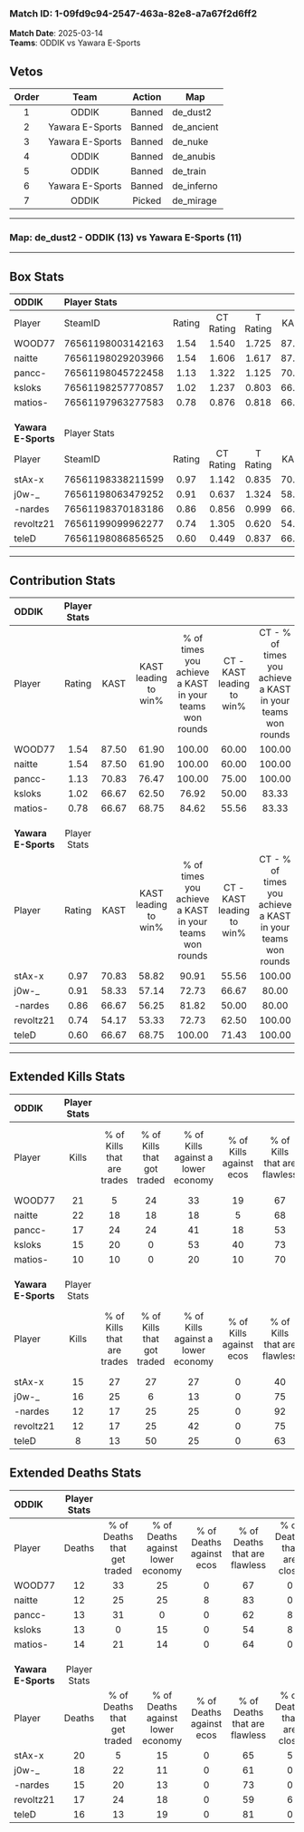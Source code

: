 ### Match ID: 1-09fd9c94-2547-463a-82e8-a7a67f2d6ff2  
**Match Date**: 2025-03-14  
**Teams**: ODDIK vs Yawara E-Sports  

## Vetos  

| Order | Team | Action | Map |
| :---: | :--: | :----: | --- |
| 1 | ODDIK | Banned | de_dust2 |
| 2 | Yawara E-Sports | Banned | de_ancient |
| 3 | Yawara E-Sports | Banned | de_nuke |
| 4 | ODDIK | Banned | de_anubis |
| 5 | ODDIK | Banned | de_train |
| 6 | Yawara E-Sports | Banned | de_inferno |
| 7 | ODDIK | Picked | de_mirage |

---  

### **Map**: de_dust2 - ODDIK (13) vs Yawara E-Sports (11)  
---  

## Box Stats  

| **ODDIK**           | Player Stats      |        |           |          |       |       |       |         |        |      |     |
| :- | :- | :-: | :-: | :-: | :-: | :-: | :-: | :-: | :-: | :-: | :-: |
| Player              | SteamID           | Rating | CT Rating | T Rating | KAST  |  ADR  | Kills | Assists | Deaths | K/D  | HS% |
| WOOD77              | 76561198003142163 |  1.54  |   1.540   |  1.725   | 87.50 | 101.5 |  21   |    7    |   12   | 1.75 | 33  |
| naitte              | 76561198029203966 |  1.54  |   1.606   |  1.617   | 87.50 | 94.4  |  22   |    4    |   12   | 1.83 | 68  |
| pancc-              | 76561198045722458 |  1.13  |   1.322   |  1.125   | 70.83 | 65.8  |  17   |    5    |   13   | 1.31 | 41  |
| ksloks              | 76561198257770857 |  1.02  |   1.237   |  0.803   | 66.67 | 63.6  |  15   |    4    |   13   | 1.15 | 53  |
| matios-             | 76561197963277583 |  0.78  |   0.876   |  0.818   | 66.67 | 50.6  |  10   |    5    |   14   | 0.71 | 70  |
|                     |                   |        |           |          |       |       |       |         |        |      |     |
|                     |                   |        |           |          |       |       |       |         |        |      |     |
|                     |                   |        |           |          |       |       |       |         |        |      |     |
| **Yawara E-Sports** | Player Stats      |        |           |          |       |       |       |         |        |      |     |
| Player              | SteamID           | Rating | CT Rating | T Rating | KAST  |  ADR  | Kills | Assists | Deaths | K/D  | HS% |
| stAx-x              | 76561198338211599 |  0.97  |   1.142   |  0.835   | 70.83 | 82.1  |  15   |    7    |   20   | 0.75 | 40  |
| j0w-_               | 76561198063479252 |  0.91  |   0.637   |  1.324   | 58.33 | 74.3  |  16   |    3    |   18   | 0.89 | 56  |
| -nardes             | 76561198370183186 |  0.86  |   0.856   |  0.999   | 66.67 | 61.5  |  12   |    4    |   15   | 0.80 | 41  |
| revoltz21           | 76561199099962277 |  0.74  |   1.305   |  0.620   | 54.17 | 61.9  |  12   |    7    |   17   | 0.71 | 41  |
| teleD               | 76561198086856525 |  0.60  |   0.449   |  0.837   | 66.67 | 34.2  |   8   |    2    |   16   | 0.50 | 62  |
---  

## Contribution Stats  

| **ODDIK**           | Player Stats |       |                      |                                                        |                           |                                                             |                          |                                                            |
| :- | :-: | :-: | :-: | :-: | :-: | :-: | :-: | :-: |
| Player              |    Rating    | KAST  | KAST leading to win% | % of times you achieve a KAST in your teams won rounds | CT - KAST leading to win% | CT - % of times you achieve a KAST in your teams won rounds | T - KAST leading to win% | T - % of times you achieve a KAST in your teams won rounds |
| WOOD77              |     1.54     | 87.50 |        61.90         |                         100.00                         |           60.00           |                           100.00                            |          63.64           |                           100.00                           |
| naitte              |     1.54     | 87.50 |        61.90         |                         100.00                         |           60.00           |                           100.00                            |          63.64           |                           100.00                           |
| pancc-              |     1.13     | 70.83 |        76.47         |                         100.00                         |           75.00           |                           100.00                            |          77.78           |                           100.00                           |
| ksloks              |     1.02     | 66.67 |        62.50         |                         76.92                          |           50.00           |                            83.33                            |          83.33           |                           71.43                            |
| matios-             |     0.78     | 66.67 |        68.75         |                         84.62                          |           55.56           |                            83.33                            |          85.71           |                           85.71                            |
|                     |              |       |                      |                                                        |                           |                                                             |                          |                                                            |
|                     |              |       |                      |                                                        |                           |                                                             |                          |                                                            |
|                     |              |       |                      |                                                        |                           |                                                             |                          |                                                            |
| **Yawara E-Sports** | Player Stats |       |                      |                                                        |                           |                                                             |                          |                                                            |
| Player              |    Rating    | KAST  | KAST leading to win% | % of times you achieve a KAST in your teams won rounds | CT - KAST leading to win% | CT - % of times you achieve a KAST in your teams won rounds | T - KAST leading to win% | T - % of times you achieve a KAST in your teams won rounds |
| stAx-x              |     0.97     | 70.83 |        58.82         |                         90.91                          |           55.56           |                           100.00                            |          62.50           |                           83.33                            |
| j0w-_               |     0.91     | 58.33 |        57.14         |                         72.73                          |           66.67           |                            80.00                            |          50.00           |                           66.67                            |
| -nardes             |     0.86     | 66.67 |        56.25         |                         81.82                          |           50.00           |                            80.00                            |          62.50           |                           83.33                            |
| revoltz21           |     0.74     | 54.17 |        53.33         |                         72.73                          |           62.50           |                           100.00                            |          42.86           |                           50.00                            |
| teleD               |     0.60     | 66.67 |        68.75         |                         100.00                         |           71.43           |                           100.00                            |          66.67           |                           100.00                           |
---  

## Extended Kills Stats  

| **ODDIK**           | Player Stats |                            |                            |                                    |                         |                              |                                 |                                       |                    |           |
| :- | :-: | :-: | :-: | :-: | :-: | :-: | :-: | :-: | :-: | :-: |
| Player              |    Kills     | % of Kills that are trades | % of Kills that got traded | % of Kills against a lower economy | % of Kills against ecos | % of Kills that are flawless | % of Kills that are close duels | % of Kills that are assisted by flash | Pistol Round Kills | AWP Kills |
| WOOD77              |      21      |             5              |             24             |                 33                 |           19            |              67              |                0                |                   0                   |         15         |     1     |
| naitte              |      22      |             18             |             18             |                 18                 |            5            |              68              |                5                |                   9                   |         0          |     2     |
| pancc-              |      17      |             24             |             24             |                 41                 |           18            |              53              |                0                |                   0                   |         0          |     2     |
| ksloks              |      15      |             20             |             0              |                 53                 |           40            |              73              |                7                |                  13                   |         2          |     0     |
| matios-             |      10      |             10             |             0              |                 20                 |           10            |              70              |                0                |                   0                   |         0          |     4     |
|                     |              |                            |                            |                                    |                         |                              |                                 |                                       |                    |           |
|                     |              |                            |                            |                                    |                         |                              |                                 |                                       |                    |           |
|                     |              |                            |                            |                                    |                         |                              |                                 |                                       |                    |           |
| **Yawara E-Sports** | Player Stats |                            |                            |                                    |                         |                              |                                 |                                       |                    |           |
| Player              |    Kills     | % of Kills that are trades | % of Kills that got traded | % of Kills against a lower economy | % of Kills against ecos | % of Kills that are flawless | % of Kills that are close duels | % of Kills that are assisted by flash | Pistol Round Kills | AWP Kills |
| stAx-x              |      15      |             27             |             27             |                 27                 |            0            |              40              |               13                |                   7                   |         0          |     2     |
| j0w-_               |      16      |             25             |             6              |                 13                 |            0            |              75              |                0                |                  13                   |         0          |     2     |
| -nardes             |      12      |             17             |             25             |                 25                 |            0            |              92              |                0                |                   0                   |         7          |     0     |
| revoltz21           |      12      |             17             |             25             |                 42                 |            0            |              75              |                0                |                   0                   |         0          |     1     |
| teleD               |      8       |             13             |             50             |                 25                 |            0            |              63              |                0                |                  13                   |         0          |     0     |
## Extended Deaths Stats  

| **ODDIK**           | Player Stats |                             |                                   |                          |                               |                            |                           |               |
| :- | :-: | :-: | :-: | :-: | :-: | :-: | :-: | :-: |
| Player              |    Deaths    | % of Deaths that get traded | % of Deaths against lower economy | % of Deaths against ecos | % of Deaths that are flawless | % of Deaths that are close | % of Deaths while blinded | Deaths to AWP |
| WOOD77              |      12      |             33              |                25                 |            0             |              67               |             0              |             8             |       1       |
| naitte              |      12      |             25              |                25                 |            8             |              83               |             0              |             8             |       2       |
| pancc-              |      13      |             31              |                 0                 |            0             |              62               |             8              |             0             |       1       |
| ksloks              |      13      |              0              |                15                 |            0             |              54               |             8              |             8             |       1       |
| matios-             |      14      |             21              |                14                 |            0             |              64               |             0              |             7             |       2       |
|                     |              |                             |                                   |                          |                               |                            |                           |               |
|                     |              |                             |                                   |                          |                               |                            |                           |               |
|                     |              |                             |                                   |                          |                               |                            |                           |               |
| **Yawara E-Sports** | Player Stats |                             |                                   |                          |                               |                            |                           |               |
| Player              |    Deaths    | % of Deaths that get traded | % of Deaths against lower economy | % of Deaths against ecos | % of Deaths that are flawless | % of Deaths that are close | % of Deaths while blinded | Deaths to AWP |
| stAx-x              |      20      |              5              |                15                 |            0             |              65               |             5              |             0             |       2       |
| j0w-_               |      18      |             22              |                11                 |            0             |              61               |             0              |             6             |       3       |
| -nardes             |      15      |             20              |                13                 |            0             |              73               |             0              |            13             |       4       |
| revoltz21           |      17      |             24              |                18                 |            0             |              59               |             6              |             0             |       5       |
| teleD               |      16      |             13              |                19                 |            0             |              81               |             0              |             6             |       3       |

